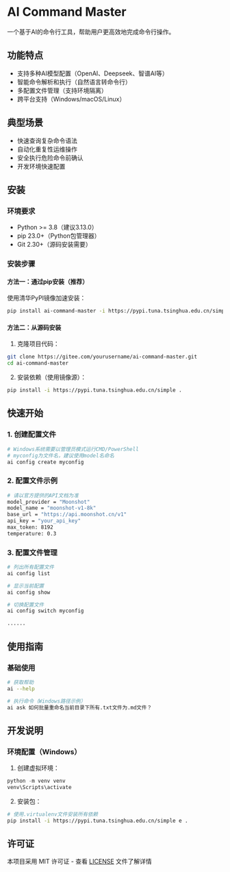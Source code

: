 # AI Command Master

一个基于AI的命令行工具，帮助用户更高效地完成命令行操作。

## 功能特点

- 支持多种AI模型配置（OpenAI、Deepseek、智谱AI等）
- 智能命令解析和执行（自然语言转命令行）
- 多配置文件管理（支持环境隔离）
- 跨平台支持（Windows/macOS/Linux）

## 典型场景

- 快速查询复杂命令语法
- 自动化重复性运维操作
- 安全执行危险命令前确认
- 开发环境快速配置

## 安装

### 环境要求

- Python >= 3.8（建议3.13.0）
- pip 23.0+（Python包管理器）
- Git 2.30+（源码安装需要）

### 安装步骤

#### 方法一：通过pip安装（推荐）

使用清华PyPI镜像加速安装：
```bash
pip install ai-command-master -i https://pypi.tuna.tsinghua.edu.cn/simple
```

#### 方法二：从源码安装

1. 克隆项目代码：
```bash
git clone https://gitee.com/yourusername/ai-command-master.git
cd ai-command-master
```

2. 安装依赖（使用镜像源）：
```bash
pip install -i https://pypi.tuna.tsinghua.edu.cn/simple .
```

## 快速开始

### 1. 创建配置文件

```bash
# Windows系统需要以管理员模式运行CMD/PowerShell
# myconfig为文件名，建议使用model名命名
ai config create myconfig
```

### 2. 配置文件示例
```bash
# 请以官方提供的API文档为准
model_provider = "Moonshot"
model_name = "moonshot-v1-8k"
base_url = "https://api.moonshot.cn/v1"
api_key = "your_api_key"
max_token: 8192
temperature: 0.3
```

### 3. 配置文件管理

```bash
# 列出所有配置文件
ai config list

# 显示当前配置
ai config show

# 切换配置文件
ai config switch myconfig

......
```

## 使用指南

### 基础使用
```bash
# 获取帮助
ai --help

# 执行命令（Windows路径示例）
ai ask 如何批量重命名当前目录下所有.txt文件为.md文件？
```

## 开发说明

### 环境配置（Windows）

1. 创建虚拟环境：
```powershell
python -m venv venv
venv\Scripts\activate
```

2. 安装包：
```bash
# 使用.virtualenv文件安装所有依赖
pip install -i https://pypi.tuna.tsinghua.edu.cn/simple e .

```

## 许可证

本项目采用 MIT 许可证 - 查看 [LICENSE](LICENSE) 文件了解详情